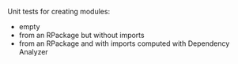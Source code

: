 Unit tests for creating modules:
- empty
- from an RPackage but without imports
- from an RPackage and with imports computed with Dependency Analyzer
